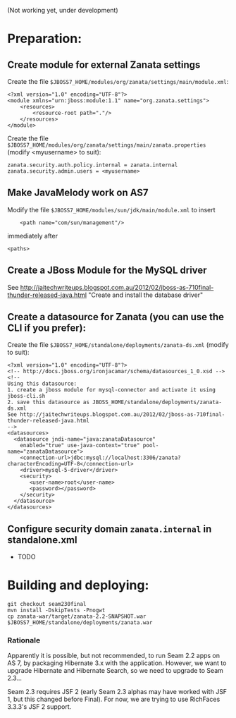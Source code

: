 (Not working yet, under development)

# Preparation:
## Create module for external Zanata settings
Create the file `$JBOSS7_HOME/modules/org/zanata/settings/main/module.xml`:

    <?xml version="1.0" encoding="UTF-8"?>
    <module xmlns="urn:jboss:module:1.1" name="org.zanata.settings">
        <resources>
            <resource-root path="."/>
        </resources>
    </module>
Create the file `$JBOSS7_HOME/modules/org/zanata/settings/main/zanata.properties` (modify &lt;myusername&gt; to suit):

    zanata.security.auth.policy.internal = zanata.internal
    zanata.security.admin.users = <myusername>
## Make JavaMelody work on AS7
Modify the file `$JBOSS7_HOME/modules/sun/jdk/main/module.xml` to insert 

        <path name="com/sun/management"/>
immediately after

    <paths>

## Create a JBoss Module for the MySQL driver
See http://jaitechwriteups.blogspot.com.au/2012/02/jboss-as-710final-thunder-released-java.html "Create and install the database driver"

## Create a datasource for Zanata (you can use the CLI if you prefer):
Create the file `$JBOSS7_HOME/standalone/deployments/zanata-ds.xml` (modify to suit):

    <?xml version="1.0" encoding="UTF-8"?>
    <!-- http://docs.jboss.org/ironjacamar/schema/datasources_1_0.xsd -->
    <!--
    Using this datasource:
    1. create a jboss module for mysql-connector and activate it using jboss-cli.sh
    2. save this datasource as JBOSS_HOME/standalone/deployments/zanata-ds.xml
    See http://jaitechwriteups.blogspot.com.au/2012/02/jboss-as-710final-thunder-released-java.html
    -->
    <datasources>
      <datasource jndi-name="java:zanataDatasource"
        enabled="true" use-java-context="true" pool-name="zanataDatasource">
        <connection-url>jdbc:mysql://localhost:3306/zanata?characterEncoding=UTF-8</connection-url>
        <driver>mysql-5-driver</driver>
        <security>
           <user-name>root</user-name>
           <password></password>
        </security>
      </datasource>
    </datasources>

## Configure security domain `zanata.internal` in standalone.xml
 * TODO

# Building and deploying:

    git checkout seam230final
    mvn install -DskipTests -Pnogwt
    cp zanata-war/target/zanata-2.2-SNAPSHOT.war $JBOSS7_HOME/standalone/deployments/zanata.war



### Rationale
Apparently it is possible, but not recommended, to run Seam 2.2 apps on AS 7, by packaging Hibernate 3.x with the application.  However, we want to upgrade Hibernate and Hibernate Search, so we need to upgrade to Seam 2.3...

Seam 2.3 requires JSF 2 (early Seam 2.3 alphas may have worked with JSF 1, but this changed before Final).  For now, we are trying to use RichFaces 3.3.3's JSF 2 support.